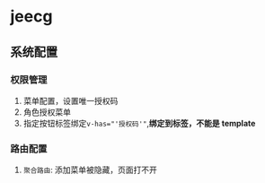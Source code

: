 # jeecg

## 系统配置

### 权限管理

1. 菜单配置，设置唯一授权码
2. 角色授权菜单
3. 指定按钮标签绑定`v-has="'授权码'"`,**绑定到标签，不能是 template**

### 路由配置

1. `聚合路由`: 添加菜单被隐藏，页面打不开
